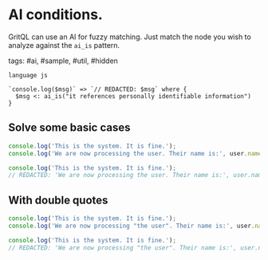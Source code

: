 # AI conditions.

GritQL can use an AI for fuzzy matching. Just match the node you wish to analyze against the `ai_is` pattern.

tags: #ai, #sample, #util, #hidden

```grit
language js

`console.log($msg)` => `// REDACTED: $msg` where {
  $msg <: ai_is("it references personally identifiable information")
}
```

## Solve some basic cases

```js
console.log('This is the system. It is fine.');
console.log('We are now processing the user. Their name is:', user.name);
```

```ts
console.log('This is the system. It is fine.');
// REDACTED: 'We are now processing the user. Their name is:', user.name;
```

## With double quotes

```js
console.log('This is the system. It is fine.');
console.log('We are now processing "the user". Their name is:', user.name);
```

```ts
console.log('This is the system. It is fine.');
// REDACTED: 'We are now processing "the user". Their name is:', user.name;
```
